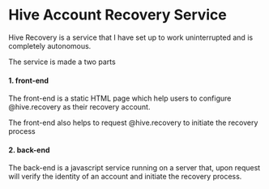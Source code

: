 # Hive Account Recovery Service

Hive Recovery is a service that I have set up to work uninterrupted and is completely autonomous.

The service is made a two parts

#### 1. front-end

The front-end is a static HTML page which help users to configure @hive.recovery as their recovery account.

The front-end also helps to request @hive.recovery to initiate the recovery process

#### 2. back-end

The back-end is a javascript service running on a server that, upon request will verify the identity of an account and initiate the recovery process.
